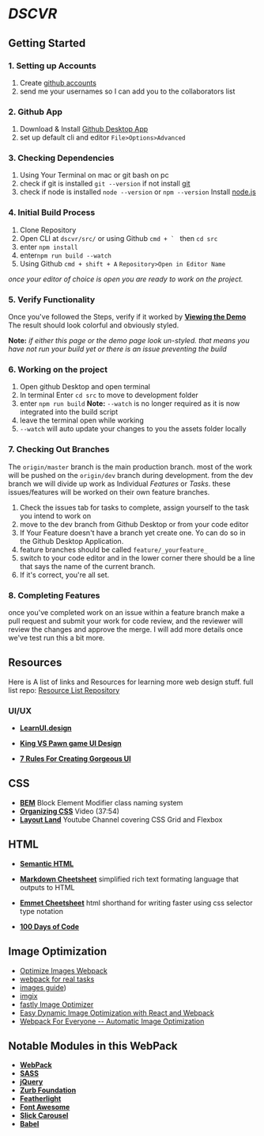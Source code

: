  _**DSCVR**_
===


## Getting Started

### 1. Setting up Accounts
 1. Create [github accounts](https://github.com/)
 1. send me your usernames so I can add you to the collaborators list  

### 2. Github App
1. Download & Install [Github Desktop App](https://desktop.github.com/)
1. set up default cli and editor ``File>Options>Advanced``

### 3.  Checking Dependencies
1. Using Your Terminal on mac or git bash on pc  
1. check if git is installed ``git --version`` if not install [git](https://git-scm.com/downloads)
1. check if node is installed ``node --version`` or ``npm --version`` Install [node.js](https://nodejs.org/en/)

### 4. Initial Build Process

1. Clone Repository
1. Open CLI at ``dscvr/src/`` or using Github ``cmd + ` `` then ``cd src``
 1. enter ``npm install``
 1. enter``npm run build --watch``
1. Using Github ``cmd + shift + A`` ``Repository>Open in Editor Name``

_once your editor of choice is open you are ready to work on the project._

### 5. Verify Functionality
Once you've followed the Steps, verify if it worked by **[Viewing the Demo](demo.html)** The result should look colorful and obviously styled.

**Note:** _if either this page or the demo page look un-styled. that means you have not run your build yet or there is an issue preventing the build_


### 6. Working on the project
1. Open github Desktop and open terminal
1. In terminal Enter `cd src` to move to development folder
1. enter `npm run build`
 **Note:** `--watch` is no longer required as it is now integrated into the build script
1. leave the terminal open while working
1.  `--watch` will auto update your changes to you the assets folder locally

### 7. Checking Out Branches

The `origin/master` branch is the main production branch. most of the work will be pushed on the `origin/dev` branch during development.  from the dev branch we will divide up work as Individual _Features_ or _Tasks_. these issues/features will be worked on their own feature branches.

1. Check the issues tab for tasks to complete, assign yourself to the task you intend to work on
1. move to the dev branch from Github Desktop or from your code editor
1. If Your Feature doesn't have a branch yet create one. Yo can do so in the Github Desktop Application.
1. feature branches should be called `feature/_yourfeature_`
1. switch to your code editor and in the lower corner there should be a line that says the name of the current branch.
1. If it's correct, you're all set.

### 8. Completing Features

once you've completed work on an issue within a feature branch make a pull request and submit your work for code review, and the reviewer will review the changes and approve the merge. I will add more details once we've test run this a bit more.


## Resources

Here is A list of links and Resources for learning more web design stuff. full list repo: [Resource List Repository](https://github.com/AndreBClark/WebStudentResources)


### UI/UX
* **[LearnUI.design](https://learnui.design/blog/)**

* **[King VS Pawn game UI Design](https://learnui.design/blog/king-vs-pawn-game-ui-design.html)**
* **[7 Rules For Creating Gorgeous UI](https://learnui.design/blog/7-rules-for-creating-gorgeous-ui-part-1.html)**

## CSS
* **[BEM](http://getbem.com/)** Block Element Modifier class naming system
* **[Organizing CSS](https://www.youtube.com/watch?v=IKFq2cSbQ4Q)** Video (37:54)
* **[Layout Land](https://www.youtube.com/channel/UC7TizprGknbDalbHplROtag)** Youtube Channel covering CSS Grid and Flexbox

## HTML
* **[Semantic HTML](https://html.com/semantic-markup/)**

* **[Markdown Cheetsheet](https://github.com/adam-p/markdown-here/wiki/Markdown-Cheatsheet)** simplified rich text formating language that outputs to HTML
* **[Emmet Cheetsheet](https://docs.emmet.io/cheat-sheet/)** html shorthand for writing faster using css selector type notation

* **[100 Days of Code](https://github.com/nas5w/100-days-of-code-frontend)**

## Image Optimization
* [Optimize Images Webpack](https://iamakulov.com/notes/optimize-images-webpack/)
* [webpack for real tasks](https://iamakulov.com/notes/webpack-for-real-tasks-part-1/)
* [images guide](https://images.guide/))
* [imgix](https://www.imgix.com/)
* [fastly Image Optimizer](https://www.fastly.com)
* [Easy Dynamic Image Optimization with React and Webpack](https://www.scientiamobile.com/easy-dynamic-image-optimization-with-react-and-webpack/)
* [Webpack For Everyone -- Automatic Image Optimization](https://laracasts.com/series/webpack-for-everyone/episodes/13)


## Notable Modules in this WebPack

* **[WebPack](https://webpack.js.org/concepts/)**
* **[SASS](https://sass-lang.com/)**
* **[jQuery](https://api.jquery.com/)**
* **[Zurb Foundation](https://foundation.zurb.com/sites/docs/)**
* **[Featherlight](https://github.com/noelboss/featherlight)**
* **[Font Awesome](https://fontawesome.com/icons?d=gallery)**
* **[Slick Carousel](http://kenwheeler.github.io/slick/)**
* **[Babel](https://babeljs.io/docs/en/)**

